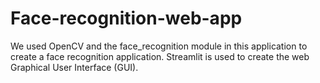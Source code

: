 # Face-recognition-web-app

We used OpenCV and the face_recognition module in this application to create a face recognition application. Streamlit is used to create the web Graphical User Interface (GUI).
